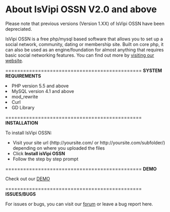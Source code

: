 About IsVipi OSSN V2.0 and above
===========================================
Please note that previous versions (Version 1.XX) of IsVipi OSSN have been depreciated.

IsVipi OSSN is a free php/mysql based software that allows you to set up a social network, community, dating or membership site. Built on core php, it can also be used as an engine/foundation for almost anything that requires basic social networking features. You can find out more by <a href="http://isvipi.org" target="_blank">visiting our website</a>.

==============================================
<strong>SYSTEM REQUIREMENTS</strong>

<li>PHP version 5.5 and above</li>
<li>MySQL version 4.1 and above</li>
<li>mod_rewrite</li>
<li>Curl</li>
<li>GD Library</li>

==============================================
<strong>INSTALLATION</strong>

To install IsVipi OSSN: 
<ul>
<li>Visit your site url (http://yoursite.com/ or http://yoursite.com/subfolder/) depending on where you uploaded the files</li>
<li>Click <strong>Install isVipi OSSN</strong></li>
<li>Follow the step by step prompt</li>
</ul>

==============================================
<strong>DEMO</strong>

Check out our <a href="http://demo.isvipi.org" target="_blank">DEMO</a>

==============================================
<strong>ISSUES/BUGS</strong>

For issues or bugs, you can visit our <a href="http://forum.isvipi.org" target="_blank">forum</a> or leave a bug report here.
